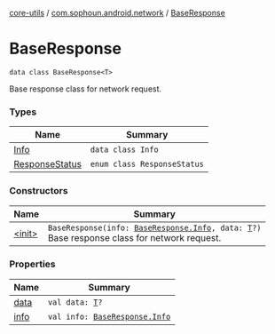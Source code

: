 [core-utils](../../index.md) / [com.sophoun.android.network](../index.md) / [BaseResponse](./index.md)

# BaseResponse

`data class BaseResponse<T>`

Base response class for network request.

### Types

| Name | Summary |
|---|---|
| [Info](-info/index.md) | `data class Info` |
| [ResponseStatus](-response-status/index.md) | `enum class ResponseStatus` |

### Constructors

| Name | Summary |
|---|---|
| [&lt;init&gt;](-init-.md) | `BaseResponse(info: `[`BaseResponse.Info`](-info/index.md)`, data: `[`T`](index.md#T)`?)`<br>Base response class for network request. |

### Properties

| Name | Summary |
|---|---|
| [data](data.md) | `val data: `[`T`](index.md#T)`?` |
| [info](info.md) | `val info: `[`BaseResponse.Info`](-info/index.md) |
